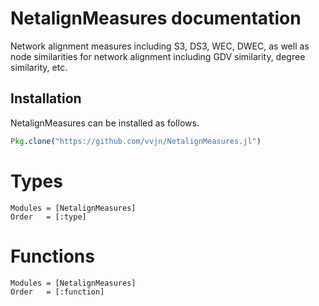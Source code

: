 # NetalignMeasures documentation

Network alignment measures including S3, DS3, WEC, DWEC, as well as
node similarities for network alignment including GDV similarity,
degree similarity, etc.

## Installation

NetalignMeasures can be installed as follows.

```julia
Pkg.clone("https://github.com/vvjn/NetalignMeasures.jl")
```

# Types

```@autodocs
Modules = [NetalignMeasures]
Order   = [:type]
```

# Functions

```@autodocs
Modules = [NetalignMeasures]
Order   = [:function]
```
